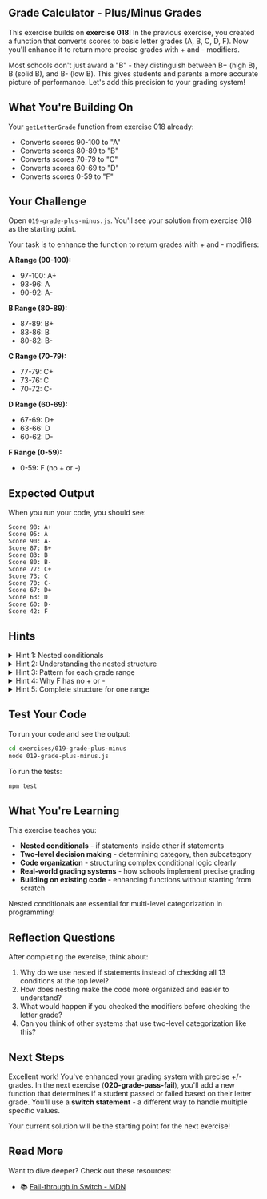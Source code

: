 ## Grade Calculator - Plus/Minus Grades

This exercise builds on **exercise 018**! In the previous exercise, you created a function that converts scores to basic letter grades (A, B, C, D, F). Now you'll enhance it to return more precise grades with + and - modifiers.

Most schools don't just award a "B" - they distinguish between B+ (high B), B (solid B), and B- (low B). This gives students and parents a more accurate picture of performance. Let's add this precision to your grading system!

## What You're Building On

Your `getLetterGrade` function from exercise 018 already:
- Converts scores 90-100 to "A"
- Converts scores 80-89 to "B"
- Converts scores 70-79 to "C"
- Converts scores 60-69 to "D"
- Converts scores 0-59 to "F"

## Your Challenge

Open `019-grade-plus-minus.js`. You'll see your solution from exercise 018 as the starting point.

Your task is to enhance the function to return grades with + and - modifiers:

**A Range (90-100):**
- 97-100: A+
- 93-96: A
- 90-92: A-

**B Range (80-89):**
- 87-89: B+
- 83-86: B
- 80-82: B-

**C Range (70-79):**
- 77-79: C+
- 73-76: C
- 70-72: C-

**D Range (60-69):**
- 67-69: D+
- 63-66: D
- 60-62: D-

**F Range (0-59):**
- 0-59: F (no + or -)

## Expected Output

When you run your code, you should see:
```
Score 98: A+
Score 95: A
Score 90: A-
Score 87: B+
Score 83: B
Score 80: B-
Score 77: C+
Score 73: C
Score 70: C-
Score 67: D+
Score 63: D
Score 60: D-
Score 42: F
```

## Hints

<details>
<summary>Hint 1: Nested conditionals</summary>

Add if-else-if chains **inside** each existing grade check:

```javascript
if (score >= 90) {
  // Now we know it's an A (90-100)
  // Add nested checks to determine +, regular, or -
  if (score >= 97) {
    return "A+";
  } else if (score >= 93) {
    return "A";
  } else {
    return "A-";  // 90-92
  }
} else if (score >= 80) {
  // Now we know it's a B (80-89)
  if (score >= 87) {
    return "B+";
  } else if (score >= 83) {
    return "B";
  } else {
    return "B-";  // 80-82
  }
}
// Continue for C and D...
```

This is called **nested conditionals** - conditionals inside conditionals!
</details>

<details>
<summary>Hint 2: Understanding the nested structure</summary>

Think of it as a two-level decision:

**Level 1: What letter?**
- Is it A, B, C, D, or F?

**Level 2: What modifier?**
- Is it +, regular, or -?

```javascript
// Level 1: Determine letter
if (score >= 90) {
  // Level 2: Determine modifier for A
  if (score >= 97) return "A+";
  else if (score >= 93) return "A";
  else return "A-";
}
```

The outer if determines the letter, the inner if determines the modifier!
</details>

<details>
<summary>Hint 3: Pattern for each grade range</summary>

Each grade range (except F) follows the same pattern:

```javascript
if (score >= [range start]) {
  if (score >= [high cutoff]) return "[Letter]+";
  else if (score >= [mid cutoff]) return "[Letter]";
  else return "[Letter]-";
}
```

For B grades (80-89):
```javascript
if (score >= 80) {
  if (score >= 87) return "B+";   // 87-89
  else if (score >= 83) return "B"; // 83-86
  else return "B-";                 // 80-82
}
```

Apply this pattern to A, C, and D ranges!
</details>

<details>
<summary>Hint 4: Why F has no + or -</summary>

Failing grades typically don't have modifiers. An F is an F!

```javascript
else {
  return "F";  // Simple - no nested checks needed
}
```

Some schools do use F+ or F-, but it's uncommon. We'll keep it simple.
</details>

<details>
<summary>Hint 5: Complete structure for one range</summary>

Here's the complete pattern for A grades:

```javascript
if (score >= 90) {
  if (score >= 97) {
    return "A+";
  } else if (score >= 93) {
    return "A";
  } else {
    return "A-";
  }
}
```

Apply this same pattern to B, C, and D ranges with their respective cutoffs!
</details>

## Test Your Code

To run your code and see the output:
```bash
cd exercises/019-grade-plus-minus
node 019-grade-plus-minus.js
```

To run the tests:
```bash
npm test
```

## What You're Learning

This exercise teaches you:
- **Nested conditionals** - if statements inside other if statements
- **Two-level decision making** - determining category, then subcategory
- **Code organization** - structuring complex conditional logic clearly
- **Real-world grading systems** - how schools implement precise grading
- **Building on existing code** - enhancing functions without starting from scratch

Nested conditionals are essential for multi-level categorization in programming!

## Reflection Questions

After completing the exercise, think about:
1. Why do we use nested if statements instead of checking all 13 conditions at the top level?
2. How does nesting make the code more organized and easier to understand?
3. What would happen if you checked the modifiers before checking the letter grade?
4. Can you think of other systems that use two-level categorization like this?

## Next Steps

Excellent work! You've enhanced your grading system with precise +/- grades. In the next exercise (**020-grade-pass-fail**), you'll add a new function that determines if a student passed or failed based on their letter grade. You'll use a **switch statement** - a different way to handle multiple specific values.

Your current solution will be the starting point for the next exercise!

## Read More

Want to dive deeper? Check out these resources:

- 📚 [Fall-through in Switch - MDN](https://developer.mozilla.org/en-US/docs/Web/JavaScript/Reference/Statements/switch#taking_advantage_of_fall-through)
